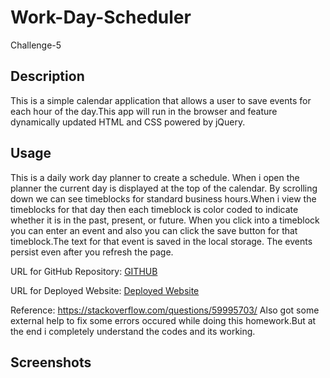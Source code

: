 # Work-Day-Scheduler
Challenge-5

## Description

This is a simple calendar application that allows a user to save events for each hour of the day.This app will run in the browser and feature dynamically updated HTML and CSS powered by jQuery.

## Usage

This is a daily work day planner to create a schedule. When i open the planner the current day is displayed at the top of the calendar. By scrolling down we can see timeblocks for standard business hours.When i view the timeblocks for that day then each timeblock is color coded to indicate whether it is in the past, present, or future. When you click into a timeblock you can enter an event and also you can click the save button for that timeblock.The text for that event is saved in the local storage. The events persist even after you refresh the page.

URL for GitHub Repository:
<a href="https://github.com/reshmalijo777/Work-Day-Scheduler">GITHUB</a>

URL for Deployed Website:
<a href="https://reshmalijo777.github.io/Work-Day-Scheduler/">Deployed Website</a>

Reference:
https://stackoverflow.com/questions/59995703/
Also got some external help to fix some errors occured while doing this homework.But at the end i completely understand the codes and its working.




Screenshots
-----------
